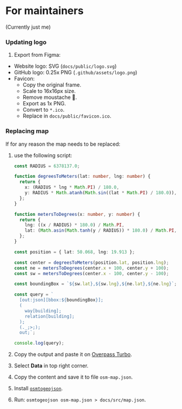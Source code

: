 # For maintainers

(Currently just me)

### Updating logo

1. Export from Figma:

- Website logo: SVG (`docs/public/logo.svg`)
- GitHub logo: 0.25x PNG (`.github/assets/logo.png`)
- Favicon:
  - Copy the original frame.
  - Scale to 16x16px size.
  - Remove moustache 🥸.
  - Export as 1x PNG.
  - Convert to `*.ico`.
  - Replace in `docs/public/favicon.ico`.

### Replacing map

If for any reason the map needs to be replaced:

1. use the following script:

   ```ts
   const RADIUS = 6378137.0;

   function degreesToMeters(lat: number, lng: number) {
     return {
       x: (RADIUS * lng * Math.PI) / 180.0,
       y: RADIUS * Math.atanh(Math.sin((lat * Math.PI) / 180.0)),
     };
   }

   function metersToDegrees(x: number, y: number) {
     return {
       lng: ((x / RADIUS) * 180.0) / Math.PI,
       lat: (Math.asin(Math.tanh(y / RADIUS)) * 180.0) / Math.PI,
     };
   }

   const position = { lat: 50.068, lng: 19.913 };

   const center = degreesToMeters(position.lat, position.lng);
   const ne = metersToDegrees(center.x + 100, center.y + 100);
   const sw = metersToDegrees(center.x - 100, center.y - 100);

   const boundingBox = `${sw.lat},${sw.lng},${ne.lat},${ne.lng}`;

   const query = `
     [out:json][bbox:${boundingBox}];
     (
       way[building];
       relation[building];
     );
     (._;>;);
     out;`;

   console.log(query);
   ```

1. Copy the output and paste it on [Overpass Turbo](https://overpass-turbo.eu).
1. Select **Data** in top right corner.
1. Copy the content and save it to file `osm-map.json`.
1. Install [`osmtogeojson`](https://github.com/tyrasd/osmtogeojson).
1. Run: `osmtogeojson osm-map.json > docs/src/map.json`.
